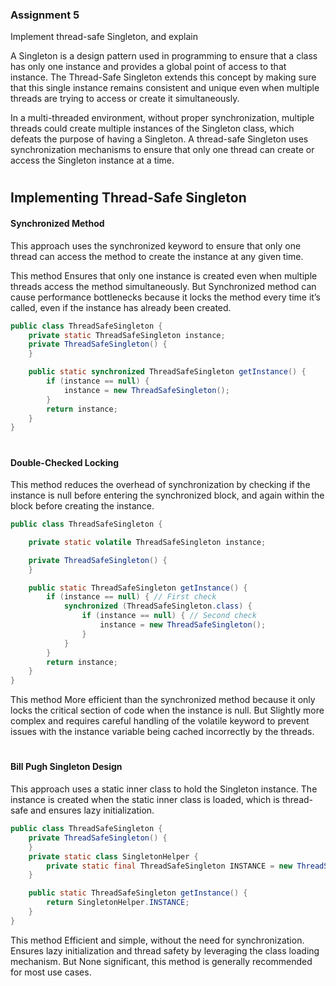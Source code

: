 ### Assignment 5
Implement thread-safe Singleton, and explain

A Singleton is a design pattern used in programming to ensure that a class has only one instance and provides a global point of access to that instance. The Thread-Safe Singleton extends this concept by making sure that this single instance remains consistent and unique even when multiple threads are trying to access or create it simultaneously.

In a multi-threaded environment, without proper synchronization, multiple threads could create multiple instances of the Singleton class, which defeats the purpose of having a Singleton. A thread-safe Singleton uses synchronization mechanisms to ensure that only one thread can create or access the Singleton instance at a time.

#
## Implementing Thread-Safe Singleton
#### **Synchronized Method**
This approach uses the synchronized keyword to ensure that only one thread can access the method to create the instance at any given time.

This method Ensures that only one instance is created even when multiple threads access the method simultaneously. But Synchronized method can cause performance bottlenecks because it locks the method every time it’s called, even if the instance has already been created.
```java
public class ThreadSafeSingleton {
    private static ThreadSafeSingleton instance;
    private ThreadSafeSingleton() {
    }

    public static synchronized ThreadSafeSingleton getInstance() {
        if (instance == null) {
            instance = new ThreadSafeSingleton();
        }
        return instance;
    }
}
```
#
#### Double-Checked Locking
This method reduces the overhead of synchronization by checking if the instance is null before entering the synchronized block, and again within the block before creating the instance.
```java
public class ThreadSafeSingleton {

    private static volatile ThreadSafeSingleton instance;

    private ThreadSafeSingleton() {
    }

    public static ThreadSafeSingleton getInstance() {
        if (instance == null) { // First check
            synchronized (ThreadSafeSingleton.class) {
                if (instance == null) { // Second check
                    instance = new ThreadSafeSingleton();
                }
            }
        }
        return instance;
    }
}
```

This method More efficient than the synchronized method because it only locks the critical section of code when the instance is null. But Slightly more complex and requires careful handling of the volatile keyword to prevent issues with the instance variable being cached incorrectly by the threads.

#
#### Bill Pugh Singleton Design
This approach uses a static inner class to hold the Singleton instance. The instance is created when the static inner class is loaded, which is thread-safe and ensures lazy initialization.
```java
public class ThreadSafeSingleton {
    private ThreadSafeSingleton() {
    }
    private static class SingletonHelper {
        private static final ThreadSafeSingleton INSTANCE = new ThreadSafeSingleton();
    }

    public static ThreadSafeSingleton getInstance() {
        return SingletonHelper.INSTANCE;
    }
}
```
This method Efficient and simple, without the need for synchronization. Ensures lazy initialization and thread safety by leveraging the class loading mechanism. But None significant, this method is generally recommended for most use cases.